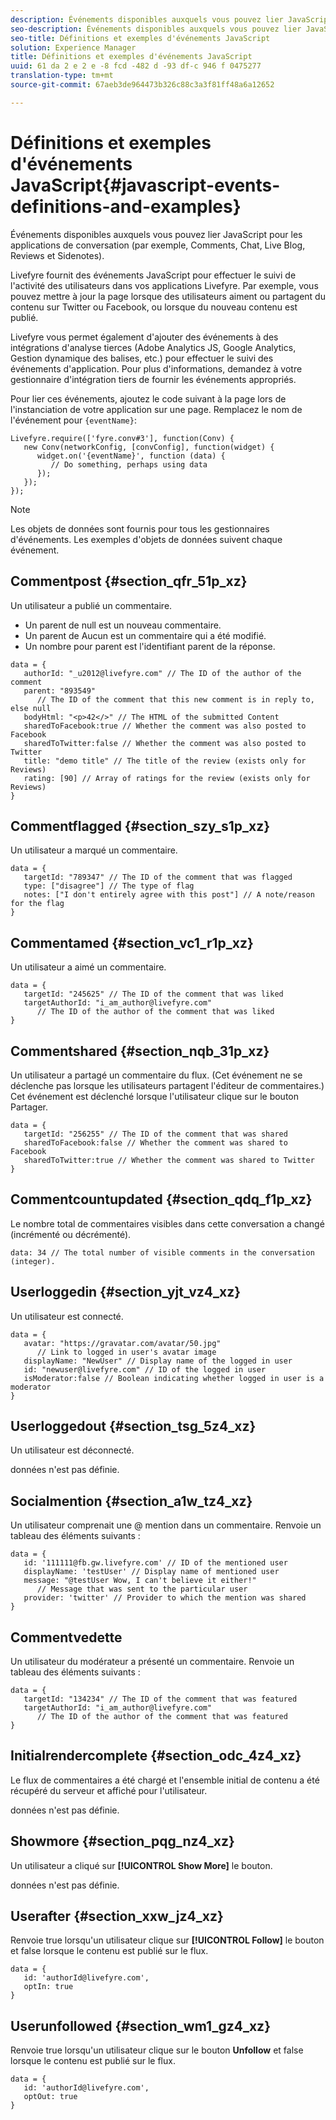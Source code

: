 ```yaml
---
description: Événements disponibles auxquels vous pouvez lier JavaScript pour les applications de conversation (par exemple, Comments, Chat, Live Blog, Reviews et Sidenotes).
seo-description: Événements disponibles auxquels vous pouvez lier JavaScript pour les applications de conversation (par exemple, Comments, Chat, Live Blog, Reviews et Sidenotes).
seo-title: Définitions et exemples d'événements JavaScript
solution: Experience Manager
title: Définitions et exemples d'événements JavaScript
uuid: 61 da 2 e 2 e -8 fcd -482 d -93 df-c 946 f 0475277
translation-type: tm+mt
source-git-commit: 67aeb3de964473b326c88c3a3f81ff48a6a12652

---
```



# Définitions et exemples d&#39;événements JavaScript{#javascript-events-definitions-and-examples}

Événements disponibles auxquels vous pouvez lier JavaScript pour les applications de conversation (par exemple, Comments, Chat, Live Blog, Reviews et Sidenotes).

Livefyre fournit des événements JavaScript pour effectuer le suivi de l&#39;activité des utilisateurs dans vos applications Livefyre. Par exemple, vous pouvez mettre à jour la page lorsque des utilisateurs aiment ou partagent du contenu sur Twitter ou Facebook, ou lorsque du nouveau contenu est publié.

Livefyre vous permet également d&#39;ajouter des événements à des intégrations d&#39;analyse tierces (Adobe Analytics JS, Google Analytics, Gestion dynamique des balises, etc.) pour effectuer le suivi des événements d&#39;application. Pour plus d&#39;informations, demandez à votre gestionnaire d&#39;intégration tiers de fournir les événements appropriés.

Pour lier ces événements, ajoutez le code suivant à la page lors de l&#39;instanciation de votre application sur une page. Remplacez le nom de l&#39;événement pour `{eventName}`:

```
Livefyre.require(['fyre.conv#3'], function(Conv) { 
   new Conv(networkConfig, [convConfig], function(widget) { 
      widget.on('{eventName}', function (data) { 
         // Do something, perhaps using data 
      }); 
   }); 
});
```

>[!NOTE]
>
>Les objets de données sont fournis pour tous les gestionnaires d&#39;événements. Les exemples d&#39;objets de données suivent chaque événement.

## Commentpost {#section_qfr_51p_xz}

Un utilisateur a publié un commentaire.

* Un parent de null est un nouveau commentaire.
* Un parent de Aucun est un commentaire qui a été modifié.
* Un nombre pour parent est l&#39;identifiant parent de la réponse.

```
data = { 
   authorId: "_u2012@livefyre.com" // The ID of the author of the comment  
   parent: "893549"  
      // The ID of the comment that this new comment is in reply to, else null 
   bodyHtml: "<p>42</>" // The HTML of the submitted Content 
   sharedToFacebook:true // Whether the comment was also posted to Facebook 
   sharedToTwitter:false // Whether the comment was also posted to Twitter 
   title: "demo title" // The title of the review (exists only for Reviews) 
   rating: [90] // Array of ratings for the review (exists only for Reviews) 
} 
```

## Commentflagged {#section_szy_s1p_xz}

Un utilisateur a marqué un commentaire.

```
data = { 
   targetId: "789347" // The ID of the comment that was flagged 
   type: ["disagree"] // The type of flag 
   notes: ["I don't entirely agree with this post"] // A note/reason for the flag 
}
```

## Commentamed {#section_vc1_r1p_xz}

Un utilisateur a aimé un commentaire.

```
data = { 
   targetId: "245625" // The ID of the comment that was liked 
   targetAuthorId: "i_am_author@livefyre.com"  
      // The ID of the author of the comment that was liked 
} 
```

## Commentshared {#section_nqb_31p_xz}

Un utilisateur a partagé un commentaire du flux. (Cet événement ne se déclenche pas lorsque les utilisateurs partagent l&#39;éditeur de commentaires.) Cet événement est déclenché lorsque l&#39;utilisateur clique sur le bouton Partager.

```
data = { 
   targetId: "256255" // The ID of the comment that was shared 
   sharedToFacebook:false // Whether the comment was shared to Facebook 
   sharedToTwitter:true // Whether the comment was shared to Twitter 
}
```

## Commentcountupdated {#section_qdq_f1p_xz}

Le nombre total de commentaires visibles dans cette conversation a changé (incrémenté ou décrémenté).

```
data: 34 // The total number of visible comments in the conversation (integer). 
```

## Userloggedin {#section_yjt_vz4_xz}

Un utilisateur est connecté.

```
data = { 
   avatar: "https://gravatar.com/avatar/50.jpg"  
      // Link to logged in user's avatar image 
   displayName: "NewUser" // Display name of the logged in user 
   id: "newuser@livefyre.com" // ID of the logged in user 
   isModerator:false // Boolean indicating whether logged in user is a moderator 
}
```

## Userloggedout {#section_tsg_5z4_xz}

Un utilisateur est déconnecté.

données n&#39;est pas définie.

## Socialmention {#section_a1w_tz4_xz}

Un utilisateur comprenait une @ mention dans un commentaire. Renvoie un tableau des éléments suivants :

```
data = { 
   id: '111111@fb.gw.livefyre.com' // ID of the mentioned user 
   displayName: 'testUser' // Display name of mentioned user 
   message: "@testUser Wow, I can't believe it either!"  
      // Message that was sent to the particular user 
   provider: 'twitter' // Provider to which the mention was shared 
} 
```

## Commentvedette

Un utilisateur du modérateur a présenté un commentaire. Renvoie un tableau des éléments suivants :

```
data = { 
   targetId: "134234" // The ID of the comment that was featured 
   targetAuthorId: "i_am_author@livefyre.com"  
      // The ID of the author of the comment that was featured 
}
```

## Initialrendercomplete {#section_odc_4z4_xz}

Le flux de commentaires a été chargé et l&#39;ensemble initial de contenu a été récupéré du serveur et affiché pour l&#39;utilisateur.

données n&#39;est pas définie.

## Showmore {#section_pqg_nz4_xz}

Un utilisateur a cliqué sur **[!UICONTROL Show More]** le bouton.

données n&#39;est pas définie.

## Userafter {#section_xxw_jz4_xz}

Renvoie true lorsqu&#39;un utilisateur clique sur **[!UICONTROL Follow]** le bouton et false lorsque le contenu est publié sur le flux.

```
data = { 
   id: 'authorId@livefyre.com', 
   optIn: true 
}
```

## Userunfollowed {#section_wm1_gz4_xz}

Renvoie true lorsqu&#39;un utilisateur clique sur le bouton **Unfollow** et false lorsque le contenu est publié sur le flux.

```
data = { 
   id: 'authorId@livefyre.com', 
   optOut: true 
}
```

